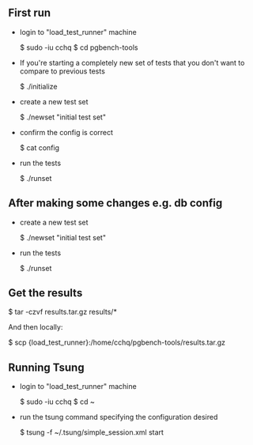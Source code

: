 First run
---------

* login to "load_test_runner" machine

  $ sudo -iu cchq
  $ cd pgbench-tools

* If you're starting a completely new set of tests that you don't want to compare to previous tests

  $ ./initialize
  
* create a new test set

  $ ./newset "initial test set"
  
* confirm the config is correct
  
  $ cat config
  
* run the tests

  $ ./runset
  

After making some changes e.g. db config
----------------------------------------

* create a new test set

  $ ./newset "initial test set"
  
* run the tests

  $ ./runset
  
  
Get the results
---------------

  $ tar -czvf results.tar.gz results/*
  
And then locally:
  
  $ scp {load_test_runner}:/home/cchq/pgbench-tools/results.tar.gz

Running Tsung
-------------

* login to "load_test_runner" machine

  $ sudo -iu cchq
  $ cd ~

* run the tsung command specifying the configuration desired

  $ tsung -f ~/.tsung/simple_session.xml start
